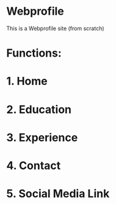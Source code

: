 # Webprofile
 This is a Webprofile site (from scratch)

# Functions:
 
 # 1. Home
 # 2. Education
 # 3. Experience
 # 4. Contact
 # 5. Social Media Link
 
   